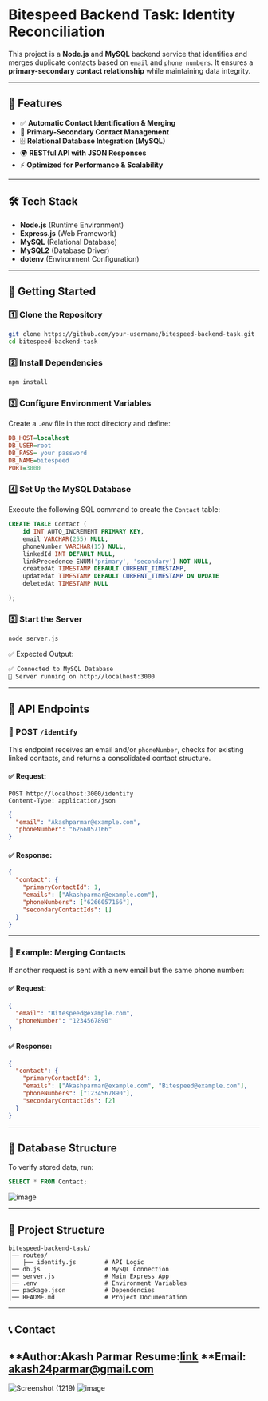 # Bitespeed Backend Task: Identity Reconciliation

This project is a **Node.js** and **MySQL** backend service that identifies and merges duplicate contacts based on `email` and `phone numbers`. It ensures a **primary-secondary contact relationship** while maintaining data integrity.

---

## 📌 Features
- ✅ **Automatic Contact Identification & Merging**
- 🔗 **Primary-Secondary Contact Management**
- 🗄 **Relational Database Integration (MySQL)**
- 🌍 **RESTful API with JSON Responses**
- ⚡ **Optimized for Performance & Scalability**

---

## 🛠 Tech Stack
- **Node.js** (Runtime Environment)
- **Express.js** (Web Framework)
- **MySQL** (Relational Database)
- **MySQL2** (Database Driver)
- **dotenv** (Environment Configuration)

---

## 🚀 Getting Started

### 1️⃣ Clone the Repository
```sh
git clone https://github.com/your-username/bitespeed-backend-task.git
cd bitespeed-backend-task
```

### 2️⃣ Install Dependencies
```sh
npm install
```

### 3️⃣ Configure Environment Variables
Create a `.env` file in the root directory and define:

```ini
DB_HOST=localhost
DB_USER=root
DB_PASS= your password
DB_NAME=bitespeed
PORT=3000
```

### 4️⃣ Set Up the MySQL Database
Execute the following SQL command to create the `Contact` table:

```sql
CREATE TABLE Contact (
    id INT AUTO_INCREMENT PRIMARY KEY,
    email VARCHAR(255) NULL,
    phoneNumber VARCHAR(15) NULL,
    linkedId INT DEFAULT NULL,
    linkPrecedence ENUM('primary', 'secondary') NOT NULL,
    createdAt TIMESTAMP DEFAULT CURRENT_TIMESTAMP,
    updatedAt TIMESTAMP DEFAULT CURRENT_TIMESTAMP ON UPDATE
    deletedAt TIMESTAMP NULL

);
```

### 5️⃣ Start the Server
```sh
node server.js
```

✅ Expected Output:
```sh
✅ Connected to MySQL Database
🚀 Server running on http://localhost:3000
```

---

## 📌 API Endpoints

### 🔹 POST `/identify`
This endpoint receives an email and/or `phoneNumber`, checks for existing linked contacts, and returns a consolidated contact structure.

#### ✅ Request:
```http
POST http://localhost:3000/identify
Content-Type: application/json
```
```json
{
  "email": "Akashparmar@example.com",
  "phoneNumber": "6266057166"
}
```

#### ✅ Response:
```json
{
  "contact": {
    "primaryContactId": 1,
    "emails": ["Akashparmar@example.com"],
    "phoneNumbers": ["6266057166"],
    "secondaryContactIds": []
  }
}
```

---

### 🔹 Example: Merging Contacts
If another request is sent with a new email but the same phone number:

#### ✅ Request:
```json
{
  "email": "Bitespeed@example.com",
  "phoneNumber": "1234567890"
}
```

#### ✅ Response:
```json
{
  "contact": {
    "primaryContactId": 1,
    "emails": ["Akashparmar@example.com", "Bitespeed@example.com"],
    "phoneNumbers": ["1234567890"],
    "secondaryContactIds": [2]
  }
}
```

---

## 📌 Database Structure
To verify stored data, run:

```sql
SELECT * FROM Contact;
```
 ![image](https://github.com/user-attachments/assets/ad77be74-7750-45c4-8ec0-cf6111705101)


---

## 📂 Project Structure
```
bitespeed-backend-task/
│── routes/
│   ├── identify.js        # API Logic
│── db.js                  # MySQL Connection
│── server.js              # Main Express App
│── .env                   # Environment Variables
│── package.json           # Dependencies
│── README.md              # Project Documentation
```
---
## 📞 Contact
**Author:Akash Parmar
**Resume:**[link](https://drive.google.com/file/d/1qPFvCZte4BMEGx0ATs1NBl9Bh2TZzcGC/view?usp=drive_link )
**Email: akash24parmar@gmail.com  
---
![Screenshot (1219)](https://github.com/user-attachments/assets/bfacaea9-c2f8-4528-84a4-82cdb9092d13)
![image](https://github.com/user-attachments/assets/09ccc6db-71a0-4dd9-b78a-dbad9485a744)


